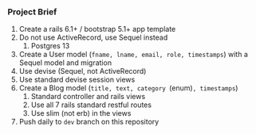 ### Project Brief

1. Create a rails 6.1+ / bootstrap 5.1+ app template
1. Do not use ActiveRecord, use Sequel instead
   1. Postgres 13
1. Create a User model (`fname, lname, email, role, timestamps`) with a Sequel model and migration
1. Use devise (Sequel, not ActiveRecord)
1. Use standard devise session views
1. Create a Blog model (`title, text, category `(enum)`, timestamps`)
   1. Standard controller and rails views
   1. Use all 7 rails standard restful routes
   1. Use slim (not erb) in the views
1. Push daily to `dev` branch on this repository